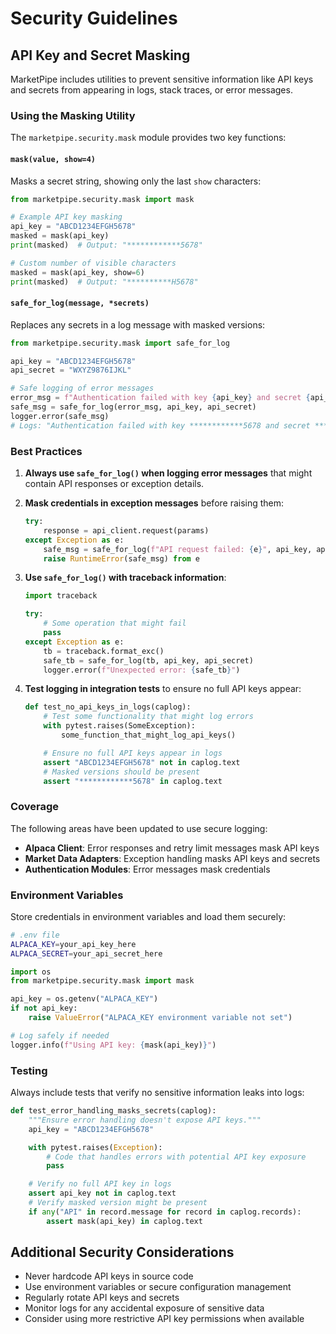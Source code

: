 # Security Guidelines

## API Key and Secret Masking

MarketPipe includes utilities to prevent sensitive information like API keys and secrets from appearing in logs, stack traces, or error messages.

### Using the Masking Utility

The `marketpipe.security.mask` module provides two key functions:

#### `mask(value, show=4)`

Masks a secret string, showing only the last `show` characters:

```python
from marketpipe.security.mask import mask

# Example API key masking
api_key = "ABCD1234EFGH5678"
masked = mask(api_key)
print(masked)  # Output: "************5678"

# Custom number of visible characters
masked = mask(api_key, show=6)
print(masked)  # Output: "**********H5678"
```

#### `safe_for_log(message, *secrets)`

Replaces any secrets in a log message with masked versions:

```python
from marketpipe.security.mask import safe_for_log

api_key = "ABCD1234EFGH5678"
api_secret = "WXYZ9876IJKL"

# Safe logging of error messages
error_msg = f"Authentication failed with key {api_key} and secret {api_secret}"
safe_msg = safe_for_log(error_msg, api_key, api_secret)
logger.error(safe_msg)
# Logs: "Authentication failed with key ************5678 and secret ********IJKL"
```

### Best Practices

1. **Always use `safe_for_log()` when logging error messages** that might contain API responses or exception details.

2. **Mask credentials in exception messages** before raising them:
   ```python
   try:
       response = api_client.request(params)
   except Exception as e:
       safe_msg = safe_for_log(f"API request failed: {e}", api_key, api_secret)
       raise RuntimeError(safe_msg) from e
   ```

3. **Use `safe_for_log()` with traceback information**:
   ```python
   import traceback

   try:
       # Some operation that might fail
       pass
   except Exception as e:
       tb = traceback.format_exc()
       safe_tb = safe_for_log(tb, api_key, api_secret)
       logger.error(f"Unexpected error: {safe_tb}")
   ```

4. **Test logging in integration tests** to ensure no full API keys appear:
   ```python
   def test_no_api_keys_in_logs(caplog):
       # Test some functionality that might log errors
       with pytest.raises(SomeException):
           some_function_that_might_log_api_keys()

       # Ensure no full API keys appear in logs
       assert "ABCD1234EFGH5678" not in caplog.text
       # Masked versions should be present
       assert "************5678" in caplog.text
   ```

### Coverage

The following areas have been updated to use secure logging:

- **Alpaca Client**: Error responses and retry limit messages mask API keys
- **Market Data Adapters**: Exception handling masks API keys and secrets
- **Authentication Modules**: Error messages mask credentials

### Environment Variables

Store credentials in environment variables and load them securely:

```bash
# .env file
ALPACA_KEY=your_api_key_here
ALPACA_SECRET=your_api_secret_here
```

```python
import os
from marketpipe.security.mask import mask

api_key = os.getenv("ALPACA_KEY")
if not api_key:
    raise ValueError("ALPACA_KEY environment variable not set")

# Log safely if needed
logger.info(f"Using API key: {mask(api_key)}")
```

### Testing

Always include tests that verify no sensitive information leaks into logs:

```python
def test_error_handling_masks_secrets(caplog):
    """Ensure error handling doesn't expose API keys."""
    api_key = "ABCD1234EFGH5678"

    with pytest.raises(Exception):
        # Code that handles errors with potential API key exposure
        pass

    # Verify no full API key in logs
    assert api_key not in caplog.text
    # Verify masked version might be present
    if any("API" in record.message for record in caplog.records):
        assert mask(api_key) in caplog.text
```

## Additional Security Considerations

- Never hardcode API keys in source code
- Use environment variables or secure configuration management
- Regularly rotate API keys and secrets
- Monitor logs for any accidental exposure of sensitive data
- Consider using more restrictive API key permissions when available
